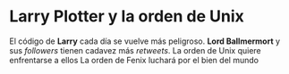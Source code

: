 
# Larry Plotter y la orden de Unix

El código de **Larry** cada día se vuelve más peligroso. **Lord Ballmermort** y sus *followers* tienen cadavez más *retweets*.
La orden de Unix quiere enfrentarse a ellos
La orden de Fenix luchará por el bien del mundo
